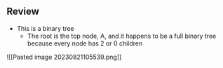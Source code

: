 ## Review
- This is a binary tree
	- The root is the top node, A, and it happens to be a full binary tree because every node has 2 or 0 children

![[Pasted image 20230821105539.png]]

